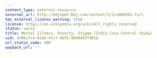 ```yaml
---
content_type: external-resource
external_url: http://bmjopen.bmj.com/content/5/2/e006355.full
has_external_license_warning: true
license: https://en.wikipedia.org/wiki/All_rights_reserved
status: valid
title: Mental Illness, Poverty, Stigma (India Case Control Study)
uid: 3e0bcfca-82ab-4fcf-965b-9b94493f901b
url_status_code: 200
wayback_url: ''
---
```


